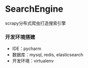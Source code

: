 # SearchEngine
scrapy分布式爬虫打造搜索引擎

### 开发环境搭建
- IDE：pycharm
- 数据库：mysql, redis, elasticsearch
- 开发环境：virtualenv


